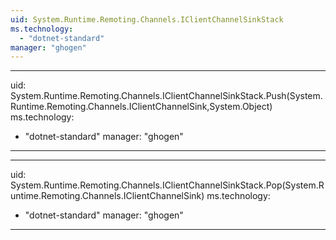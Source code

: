 ```yaml
---
uid: System.Runtime.Remoting.Channels.IClientChannelSinkStack
ms.technology: 
  - "dotnet-standard"
manager: "ghogen"
---
```


---
uid: System.Runtime.Remoting.Channels.IClientChannelSinkStack.Push(System.Runtime.Remoting.Channels.IClientChannelSink,System.Object)
ms.technology: 
  - "dotnet-standard"
manager: "ghogen"
---

---
uid: System.Runtime.Remoting.Channels.IClientChannelSinkStack.Pop(System.Runtime.Remoting.Channels.IClientChannelSink)
ms.technology: 
  - "dotnet-standard"
manager: "ghogen"
---
